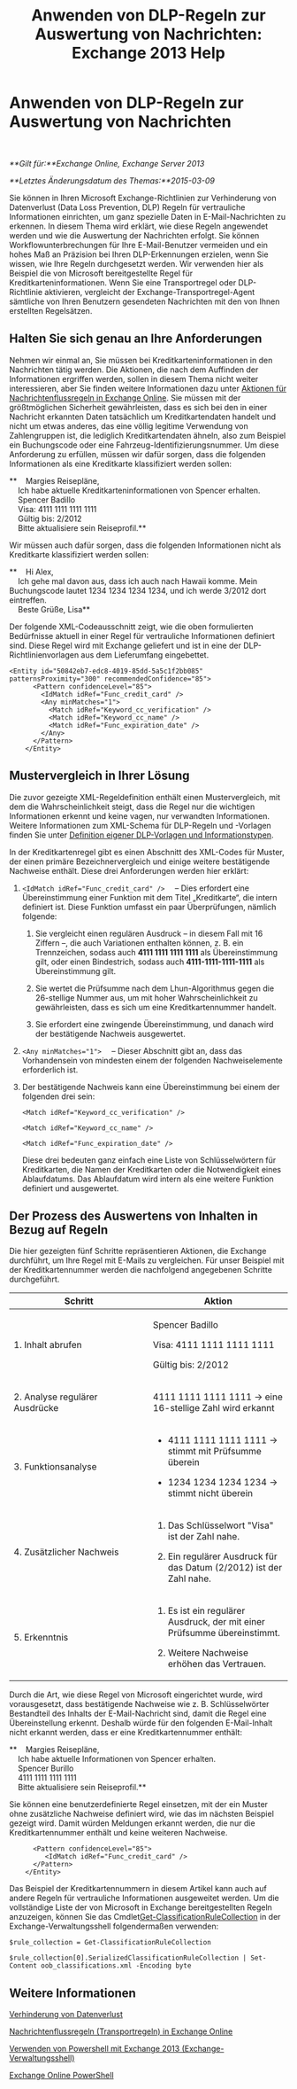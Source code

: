 ﻿---
title: 'Anwenden von DLP-Regeln zur Auswertung von Nachrichten: Exchange 2013 Help'
TOCTitle: Anwenden von DLP-Regeln zur Auswertung von Nachrichten
ms:assetid: 1ac77020-26ff-410c-ab09-4f28a99d67a1
ms:mtpsurl: https://technet.microsoft.com/de-de/library/Dn329050(v=EXCHG.150)
ms:contentKeyID: 56269050
ms.date: 04/24/2018
mtps_version: v=EXCHG.150
ms.translationtype: HT
---

# Anwenden von DLP-Regeln zur Auswertung von Nachrichten

 

_**Gilt für:**Exchange Online, Exchange Server 2013_

_**Letztes Änderungsdatum des Themas:**2015-03-09_

Sie können in Ihren Microsoft Exchange-Richtlinien zur Verhinderung von Datenverlust (Data Loss Prevention, DLP) Regeln für vertrauliche Informationen einrichten, um ganz spezielle Daten in E-Mail-Nachrichten zu erkennen. In diesem Thema wird erklärt, wie diese Regeln angewendet werden und wie die Auswertung der Nachrichten erfolgt. Sie können Workflowunterbrechungen für Ihre E-Mail-Benutzer vermeiden und ein hohes Maß an Präzision bei Ihren DLP-Erkennungen erzielen, wenn Sie wissen, wie Ihre Regeln durchgesetzt werden. Wir verwenden hier als Beispiel die von Microsoft bereitgestellte Regel für Kreditkarteninformationen. Wenn Sie eine Transportregel oder DLP-Richtlinie aktivieren, vergleicht der Exchange-Transportregel-Agent sämtliche von Ihren Benutzern gesendeten Nachrichten mit den von Ihnen erstellten Regelsätzen.

## Halten Sie sich genau an Ihre Anforderungen

Nehmen wir einmal an, Sie müssen bei Kreditkarteninformationen in den Nachrichten tätig werden. Die Aktionen, die nach dem Auffinden der Informationen ergriffen werden, sollen in diesem Thema nicht weiter interessieren, aber Sie finden weitere Informationen dazu unter [Aktionen für Nachrichtenflussregeln in Exchange Online](https://technet.microsoft.com/de-de/library/jj919237\(v=exchg.150\)). Sie müssen mit der größtmöglichen Sicherheit gewährleisten, dass es sich bei den in einer Nachricht erkannten Daten tatsächlich um Kreditkartendaten handelt und nicht um etwas anderes, das eine völlig legitime Verwendung von Zahlengruppen ist, die lediglich Kreditkartendaten ähneln, also zum Beispiel ein Buchungscode oder eine Fahrzeug-Identifizierungsnummer. Um diese Anforderung zu erfüllen, müssen wir dafür sorgen, dass die folgenden Informationen als eine Kreditkarte klassifiziert werden sollen:

**    Margies Reisepläne,  
    Ich habe aktuelle Kreditkarteninformationen von Spencer erhalten.  
    Spencer Badillo  
    Visa: 4111 1111 1111 1111  
    Gültig bis: 2/2012  
    Bitte aktualisiere sein Reiseprofil.**

Wir müssen auch dafür sorgen, dass die folgenden Informationen nicht als Kreditkarte klassifiziert werden sollen:

**    Hi Alex,  
    Ich gehe mal davon aus, dass ich auch nach Hawaii komme. Mein Buchungscode lautet 1234 1234 1234 1234, und ich werde 3/2012 dort eintreffen.  
    Beste Grüße, Lisa**

Der folgende XML-Codeausschnitt zeigt, wie die oben formulierten Bedürfnisse aktuell in einer Regel für vertrauliche Informationen definiert sind. Diese Regel wird mit Exchange geliefert und ist in eine der DLP-Richtlinienvorlagen aus dem Lieferumfang eingebettet.

    <Entity id="50842eb7-edc8-4019-85dd-5a5c1f2bb085" patternsProximity="300" recommendedConfidence="85">
          <Pattern confidenceLevel="85">
            <IdMatch idRef="Func_credit_card" />
            <Any minMatches="1">
              <Match idRef="Keyword_cc_verification" />
              <Match idRef="Keyword_cc_name" />
              <Match idRef="Func_expiration_date" />
            </Any>
          </Pattern>
        </Entity>

## Mustervergleich in Ihrer Lösung

Die zuvor gezeigte XML-Regeldefinition enthält einen Mustervergleich, mit dem die Wahrscheinlichkeit steigt, dass die Regel nur die wichtigen Informationen erkennt und keine vagen, nur verwandten Informationen. Weitere Informationen zum XML-Schema für DLP-Regeln und -Vorlagen finden Sie unter [Definition eigener DLP-Vorlagen und Informationstypen](define-your-own-dlp-templates-and-information-types-exchange-2013-help.md).

In der Kreditkartenregel gibt es einen Abschnitt des XML-Codes für Muster, der einen primäre Bezeichnervergleich und einige weitere bestätigende Nachweise enthält. Diese drei Anforderungen werden hier erklärt:

1.  `<IdMatch idRef="Func_credit_card" />  ` – Dies erfordert eine Übereinstimmung einer Funktion mit dem Titel „Kreditkarte“, die intern definiert ist. Diese Funktion umfasst ein paar Überprüfungen, nämlich folgende:
    
    1.  Sie vergleicht einen regulären Ausdruck – in diesem Fall mit 16 Ziffern –, die auch Variationen enthalten können, z. B. ein Trennzeichen, sodass auch **4111 1111 1111 1111** als Übereinstimmung gilt, oder einen Bindestrich, sodass auch **4111-1111-1111-1111** als Übereinstimmung gilt.
    
    2.  Sie wertet die Prüfsumme nach dem Lhun-Algorithmus gegen die 26-stellige Nummer aus, um mit hoher Wahrscheinlichkeit zu gewährleisten, dass es sich um eine Kreditkartennummer handelt.
    
    3.  Sie erfordert eine zwingende Übereinstimmung, und danach wird der bestätigende Nachweis ausgewertet.

2.  `<Any minMatches="1">  ` – Dieser Abschnitt gibt an, dass das Vorhandensein von mindesten einem der folgenden Nachweiselemente erforderlich ist.

3.  Der bestätigende Nachweis kann eine Übereinstimmung bei einem der folgenden drei sein:
    
    `<Match idRef="Keyword_cc_verification" />`
    
    `<Match idRef="Keyword_cc_name" />`
    
    `<Match idRef="Func_expiration_date" />`
    
    Diese drei bedeuten ganz einfach eine Liste von Schlüsselwörtern für Kreditkarten, die Namen der Kreditkarten oder die Notwendigkeit eines Ablaufdatums. Das Ablaufdatum wird intern als eine weitere Funktion definiert und ausgewertet.

## Der Prozess des Auswertens von Inhalten in Bezug auf Regeln

Die hier gezeigten fünf Schritte repräsentieren Aktionen, die Exchange durchführt, um Ihre Regel mit E-Mails zu vergleichen. Für unser Beispiel mit der Kreditkartennummer werden die nachfolgend angegebenen Schritte durchgeführt.


<table>
<colgroup>
<col style="width: 50%" />
<col style="width: 50%" />
</colgroup>
<thead>
<tr class="header">
<th>Schritt</th>
<th>Aktion</th>
</tr>
</thead>
<tbody>
<tr class="odd">
<td><p>1. Inhalt abrufen</p></td>
<td><p>Spencer Badillo</p>
<p>Visa: 4111 1111 1111 1111</p>
<p>Gültig bis: 2/2012</p></td>
</tr>
<tr class="even">
<td><p>2. Analyse regulärer Ausdrücke</p></td>
<td><p>4111 1111 1111 1111 -&gt; eine 16-stellige Zahl wird erkannt</p></td>
</tr>
<tr class="odd">
<td><p>3. Funktionsanalyse</p></td>
<td><ul>
<li><p>4111 1111 1111 1111 -&gt; stimmt mit Prüfsumme überein</p></li>
<li><p>1234 1234 1234 1234 -&gt; stimmt nicht überein</p></li>
</ul></td>
</tr>
<tr class="even">
<td><p>4. Zusätzlicher Nachweis</p></td>
<td><ol>
<li><p>Das Schlüsselwort &quot;Visa&quot; ist der Zahl nahe.</p></li>
<li><p>Ein regulärer Ausdruck für das Datum (2/2012) ist der Zahl nahe.</p></li>
</ol></td>
</tr>
<tr class="odd">
<td><p>5. Erkenntnis</p></td>
<td><ol>
<li><p>Es ist ein regulärer Ausdruck, der mit einer Prüfsumme übereinstimmt.</p></li>
<li><p>Weitere Nachweise erhöhen das Vertrauen.</p></li>
</ol>
<p></p></td>
</tr>
</tbody>
</table>


Durch die Art, wie diese Regel von Microsoft eingerichtet wurde, wird vorausgesetzt, dass bestätigende Nachweise wie z. B. Schlüsselwörter Bestandteil des Inhalts der E-Mail-Nachricht sind, damit die Regel eine Übereinstellung erkennt. Deshalb würde für den folgenden E-Mail-Inhalt nicht erkannt werden, dass er eine Kreditkartennummer enthält:

**    Margies Reisepläne,  
    Ich habe aktuelle Informationen von Spencer erhalten.  
    Spencer Burillo  
    4111 1111 1111 1111  
    Bitte aktualisiere sein Reiseprofil.**

Sie können eine benutzerdefinierte Regel einsetzen, mit der ein Muster ohne zusätzliche Nachweise definiert wird, wie das im nächsten Beispiel gezeigt wird. Damit würden Meldungen erkannt werden, die nur die Kreditkartennummer enthält und keine weiteren Nachweise.

``` 
      <Pattern confidenceLevel="85">
         <IdMatch idRef="Func_credit_card" />
      </Pattern>
    </Entity>
```

Das Beispiel der Kreditkartennummern in diesem Artikel kann auch auf andere Regeln für vertrauliche Informationen ausgeweitet werden. Um die vollständige Liste der von Microsoft in Exchange bereitgestellten Regeln anzuzeigen, können Sie das Cmdlet[Get-ClassificationRuleCollection](https://technet.microsoft.com/de-de/library/jj218696\(v=exchg.150\)) in der Exchange-Verwaltungsshell folgendermaßen verwenden:

    $rule_collection = Get-ClassificationRuleCollection

    $rule_collection[0].SerializedClassificationRuleCollection | Set-Content oob_classifications.xml -Encoding byte

## Weitere Informationen

[Verhinderung von Datenverlust](technical-overview-of-dlp-data-loss-prevention-in-exchange.md)

[Nachrichtenflussregeln (Transportregeln) in Exchange Online](https://technet.microsoft.com/de-de/library/jj919238\(v=exchg.150\))

[Verwenden von Powershell mit Exchange 2013 (Exchange-Verwaltungsshell)](https://technet.microsoft.com/de-de/library/bb123778\(v=exchg.150\))

[Exchange Online PowerShell](https://technet.microsoft.com/de-de/library/jj200677\(v=exchg.150\))

